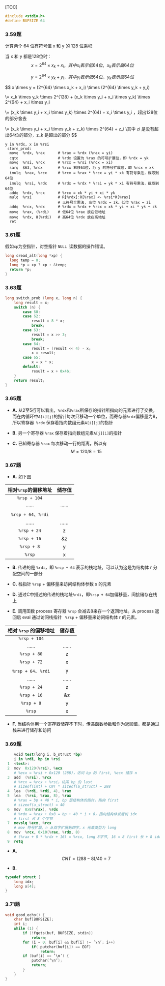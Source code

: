 [TOC]

```c
#include <stdio.h>
#define BUFSIZE 64
```

### 3.59题

计算两个 64 位有符号值 x 和 y 的 128 位乘积

当 x 和 y 都是128位时：
$$
x = 2^{64} \times x_k + x_i，其中 x_i 表示低 64 位，x_k 表示高 64 位
$$

$$
y = 2^{64} \times y_k + y_i ，其中 y_i 表示低 64 位，y_k 表示高 64 位
$$

$$
x \times y = (2^{64} \times x_k + x_i) \times (2^{64} \times y_k + y_i)

\\= x_k \times y_k \times 2^{128} + (x_k \times y_i + x_i \times y_k) \times 2^{64} + x_i \times y_i

\\= (x_k \times y_i + x_i \times y_k) \times 2^{64} + x_i \times y_i ，超出128位的部分舍去

\\= (x_k \times y_i + x_i \times y_k + z_k) \times 2^{64} + z_i
\\其中 zi 是没有超出64位的部分，z_k 是超出的部分
$$

```
y in %rdx, x in %rsi
 store_prod:
  movq  %rdx, %rax      # %rax = %rdx (%rax = yi)
  cqto             		# %rdx 设置为 %rax 的符号扩展位，即 %rdx = yk
  movq  %rsi, %rcx      # %rcx = %rsi (%rcx = xi)
  sarq  $63, %rcx       # %rcx 右移63位，为 y 的符号扩展位，即 %rcx = xk
  imulq  %rax, %rcx     # %rcx = %rax * %rcx = yi * xk 有符号乘法，截取到64位
  imulq  %rsi, %rdx     # %rdx = %rdx * %rsi = yk * xi 有符号乘法，截取到64位
  addq  %rdx, %rcx      # %rcx = xk * yi + xi * yk
  mulq  %rsi         	# R[%rdx]:R[%rax] <- %rsi*R[%rax]
						# 无符号全乘法, 高位 %rdx = zk，低位 %rax = zi
  addq  %rcx, %rdx      # %rdx = %rdx + %rcx = xk * yi + xi * yk + zk
  movq  %rax, (%rdi)    # 低64位 %rax 放在低地址
  movq  %rdx, 8(%rdi)   # 高64位 %rdx 放在高地址
  ret
```



### 3.61题

 假如`xp`为空指针，对空指针 `NULL `读数据的操作错误。

```c
long cread_alt(long *xp) {
  long temp = 0;
  long *p = xp ? xp : &temp;
  return *p;
}
```





### 3.63题

```c
long switch_prob (long x, long n) {
	long result = x;
	switch (n) {
		case 60:
		case 62:
			result = 8 * x;
			break;
		case 63:
			result = x >> 3;
			break;
		case 64:
			result = (result << 4) - x;
			x = result;
		case 65:
			x = x * x;
		default:
			result = x + 0x4b;
	}
	return result;
}
```



### 3.65题

- **A.** 从2至5行可以看出，`%rdx`和`%rax`所保存的指针所指向的元素进行了交换，而在内循环中`A[i][j]`的指针每次只移动一个单位，而寄存器` %rdx `偏移量为8，所以寄存器` %rdx` 保存着指向数组元素`A[i][j]`的指针

- **B.** 另一个寄存器 `%rax` 保存着指向数组元素`A[j][i]`的指针

- **C.** 已知寄存器 `%rax` 每次移动一行的距离，所以有
  $$
  M = 120/8 = 15
  $$
  



### 3.67题

- **A.** 如下图

| 相对`%rsp`的偏移地址 | 储存值 |
| :------------------: | :----: |
|     `%rsp + 104`     |        |
|        ......        | ...... |
| `%rsp + 64`、`%rdi`  |        |
|          ……          |   ……   |
|     `%rsp + 24`      |   z    |
|     `%rsp + 16`      |   &z   |
|      `%rsp + 8`      |   y    |
|        `%rsp`        |   x    |

- **B.** 传递的是 `%rdi`，即 `%rsp + 64` 表示的栈地址，可以认为这是为结构体 r 分配空间的一部分

- **C.** 栈指针 `%rsp` + 偏移量来访问结构体参数 s 的元素

- **D.** 通过C中描述的传递的栈地址`%rdi`，即`%rsp + 64`加偏移量，间接储存在栈上

- **E.** 调用函数 process 寄存器 `%rsp` 会减去8来存一个返回地址。从 process 返回后 eval 通过访问栈指针 ` %rsp` + 偏移量来访问结构体 r 的元素。

| 相对 `%rsp` 的偏移地址 | 储存值 |
| :--------------------: | :----: |
|      `%rsp + 104`      |        |
|         ......         | ...... |
|      `%rsp + 80`       |   z    |
|      `%rsp + 72`       |   x    |
|  `%rsp + 64`、`%rdi`   |   y    |
|         ......         | ...... |
|      `%rsp + 24`       |   z    |
|      `%rsp + 16`       |   &z   |
|       `%rsp + 8`       |   y    |
|         `%rsp`         |   x    |

- **F.** 当结构体用一个寄存器储存不下时，传递函数参数和作为返回值，都是通过栈来进行储存和访问



### 3.69题

```s
	void test(long i, b_struct *bp)
	i in %rdi, bp in %rsi
 1  <test>:
 2  mov  0x120(%rsi), %ecx
    # %ecx = %rsi + 0x120 (288)，访问 bp 的 first, %ecx 储存 n
 3  add  (%rsi), %rcx
    # %rcx = %rcx + %rsi，访问 bp 的 last
    # sizeof(int) + CNT * sizeof(a_struct) = 288
 4  lea  (%rdi, %rdi, 4), %rax
 5  lea  (%rsi, %rax, 8), %rax
    # %rax = bp + 40 * i, bp 是结构体的指针，指向 first
    # sizeof(a_struct) = 40
 6  mov  0x8(%rax), %rdx
    # %rdx = %rax + 0x8 = bp + 40 * i + 8，指向结构体或者说 idx
    # first 占 8 个字节
 7  movslq %ecx, %rcx
    # mov 符号扩展，n 从双字扩展到四字，x 元素类型为 long
 8  mov  %rcx, 0x10(%rax, %rdx, 8)
    # (%rax + 8 * %rdx + 16) = %rcx, long 8字节, 16 = 8 first 长 + 8 idx 长
 9  retq
```

- **A.** 
  $$
  CNT = (288 - 8) / 40 = 7
  $$

- **B.** 

```c
typedef struct {
	long idx;
	long x[4];
}
```



### 3.71题

```c
void good_echo() {
	char buf[BUFSIZE];
	int i;
	while (1) {
		if (!fgets(buf, BUFSIZE, stdin))
			return;
		for (i = 0; buf[i] && buf[i] != ’\n’; i++)
			if( putchar(buf[i]) == EOF)
				return;
		if (buf[i] == ’\n’) {
			putchar(’\n’);
        	return;
        }
	}
}
```